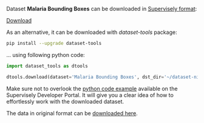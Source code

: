 Dataset **Malaria Bounding Boxes** can be downloaded in [Supervisely format](https://developer.supervisely.com/api-references/supervisely-annotation-json-format):

 [Download](https://assets.supervisely.com/supervisely-supervisely-assets-public/teams_storage/m/0/vF/442JXuyKtrCjzyFVf8pIsOfWKKPXgrEzKounH5Ycne7SCbUQVzLigZijXMmOy3GsAKScCxFqZwG91rOZTstLmr8xO3SrB9kYKx57JatpqibyYQnNz41Ykm3BOeSt.tar)

As an alternative, it can be downloaded with *dataset-tools* package:
``` bash
pip install --upgrade dataset-tools
```

... using following python code:
``` python
import dataset_tools as dtools

dtools.download(dataset='Malaria Bounding Boxes', dst_dir='~/dataset-ninja/')
```
Make sure not to overlook the [python code example](https://developer.supervisely.com/getting-started/python-sdk-tutorials/iterate-over-a-local-project) available on the Supervisely Developer Portal. It will give you a clear idea of how to effortlessly work with the downloaded dataset.

The data in original format can be [downloaded here](https://data.broadinstitute.org/bbbc/BBBC041/malaria.zip).